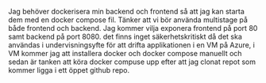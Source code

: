 Jag behöver dockerisera min backend och frontend så att jag kan starta dem med en docker compose fil. Tänker att vi bör använda multistage på både frontend och backend. Jag kommer vilja exponera frontend på port 80 samt backend på port 8080. det finns inget säkerhetskritiskt då det ska användas i undervisningsyfte för att drifta applikationen i en VM på Azure, i VM kommer jag att installera docker och docker compose manuellt och sedan är tanken att köra docker compuse upp efter att jag clonat repot som kommer ligga i ett öppet github repo.